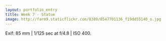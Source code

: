 ```yaml
---
layout: portfolio_entry
title: Week 7 - Statue
image: http://farm9.staticflickr.com/8389/8547701136_f19dd55140_o.jpg
---
```

Exif: 85 mm | 1/125 sec at f/4.8 | ISO 400.
